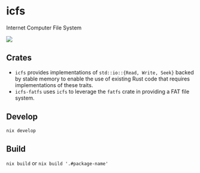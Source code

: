 # icfs

Internet Computer File System

![](https://img.shields.io/badge/status%EF%B8%8F-experimental-blueviolet)

## Crates

* `icfs` provides implementations of `std::io::{Read, Write, Seek}` backed by stable memory to enable the use of existing Rust code that requires implementations of these traits.
* `icfs-fatfs` uses `icfs` to leverage the `fatfs` crate in providing a FAT file system.

## Develop

`nix develop`

## Build

`nix build` or `nix build '.#package-name'`
